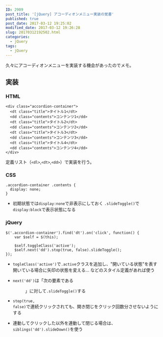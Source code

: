 ```yaml
---
ID: 2909
post_title: '[jQuery] アコーディオンメニュー実装の覚書'
published: true
post_date: 2017-03-12 19:25:02
modified_date: 2017-03-12 19:26:28
slug: 20170312192502.html
categories:
  - jQuery
tags:
  - jQuery
---
```

久々にアコーディオンメニューを実装する機会があったのでメモ。

## 実装
### HTML
```language-markup
<div class="accordion-container">
  <dt class="title">タイトル1</dt>
  <dd class="contents">コンテンツ1</dd>
  <dt class="title">タイトル2</dt>
  <dd class="contents">コンテンツ2</dd>
  <dt class="title">タイトル3</dt>
  <dd class="contents">コンテンツ3</dd>
  <dt class="title">タイトル4</dt>
  <dd class="contents">コンテンツ4</dd>
</div>
```
定義リスト（`<dl>`,`<dt>`,`<dd>`）で実装を行う。

### CSS
```language-css
.accordion-container .contents {
  display: none;
}
```
* 初期状態では`display:none`で非表示にしておく
  `.slideToggle()`で`display:block`で表示状態になる

### jQuery
```language-javascript
$('.accordion-container').find('dt').on('click', function() {
    var $self = $(this);

    $self.toggleClass('active');
    $self.next('dd').stop(true, false).slideToggle();
});
```

* <code>togleClass('active')</code>で<code>.active</code>クラスを追加し、"開いている状態"を表す
 開いている場合に矢印の状態を変える… などのスタイル定義があれば使う
* <code>next('dd')</code>は「次の要素である<code><dd></code>」に対して<code>.slideToggle()</code>する
* <code>stop(true, false)</code>で連続クリックされても、開き閉じをクリック回数分させないようにする

* 連動してクリックした以外を連動して閉じる場合は、`siblings('dd').slideDown()`を使う